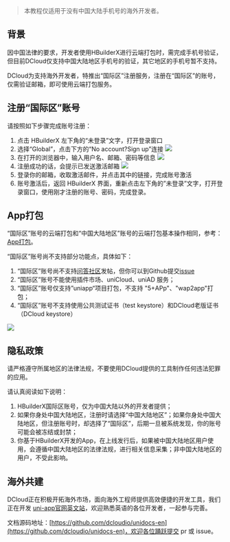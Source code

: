 > 本教程仅适用于没有中国大陆手机号的海外开发者。

## 背景

因中国法律的要求，开发者使用HBuilderX进行云端打包时，需完成手机号验证，但目前DCloud仅支持中国大陆地区手机号的验证，其它地区的手机号暂不支持。

DCloud为支持海外开发者，特推出“国际区”注册服务，注册在“国际区”的账号，仅需验证邮箱，即可使用云端打包服务。

## 注册“国际区”账号

请按照如下步骤完成账号注册：
1. 点击 HBuilderX 左下角的“未登录”文字，打开登录窗口
2. 选择“Global”，点击下方的“No account?Sign up”连接
![](https://qiniu-web-assets.dcloud.net.cn/unidoc/zh/intern-01.png)
3. 在打开的浏览器中，输入用户名、邮箱、密码等信息
![](https://qiniu-web-assets.dcloud.net.cn/unidoc/zh/intern-02.png)
4. 注册成功的话，会提示已发送激活邮箱
![](https://qiniu-web-assets.dcloud.net.cn/unidoc/zh/intern-03.png)
5. 登录你的邮箱，收取激活邮件，并点击其中的链接，完成账号激活
6. 账号激活后，返回 HBuilderX 界面，重新点击左下角的”未登录”文字，打开登录窗口，使用刚才注册的账号、密码，完成登录。

## App打包

“国际区”账号的云端打包和“中国大陆地区”账号的云端打包基本操作相同，参考：[App打包](https://uniapp.dcloud.net.cn/tutorial/app-base.html)。

“国际区”账号尚不支持部分功能点，具体如下：
1. “国际区”账号尚不支持[问答社区](https://ask.dcloud.net.cn)发帖，但你可以到Github提交[issue](https://github.com/dcloudio/uni-app/issues)
2. “国际区”账号不能使用插件市场、uniCloud、uniAD 服务；
3. “国际区”账号仅支持”uniapp“项目打包，不支持 "5+APp"、"wap2app"打包；
4. “国际区”账号不支持使用公共测试证书（test keystore）和DCloud老版证书（DCloud keystore）

![](https://qiniu-web-assets.dcloud.net.cn/unidoc/zh/intern-06.png)

## 隐私政策

请严格遵守所属地区的法律法规，不要使用DCloud提供的工具制作任何违法犯罪的应用。

请认真阅读如下说明：
1. HBuilderX国际区账号，仅为中国大陆以外的开发者提供；
2. 如果你身处中国大陆地区，注册时请选择“中国大陆地区”；如果你身处中国大陆地区，但注册账号时，却选择了“国际区”，后期一旦被系统发现，你的账号可能会被冻结或封禁；
3. 你基于HBuilderX开发的App，在上线发行后，如果被中国大陆地区用户使用，会遵循中国大陆地区的法律法规，进行相关信息采集；非中国大陆地区的用户，不受此影响。

## 海外共建

DCloud正在积极开拓海外市场，面向海外工程师提供高效便捷的开发工具，我们正在开发 [uni-app官网英文站](https://en.uniapp.dcloud.io)，欢迎熟悉英语的各位开发者，一起参与完善。

文档源码地址：[https://github.com/dcloudio/unidocs-en](https://github.com/dcloudio/unidocs-en)，欢迎各位踊跃提交 pr 或 issue。